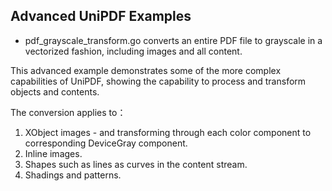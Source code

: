 ## Advanced UniPDF Examples

- pdf_grayscale_transform.go converts an entire PDF file to grayscale in a vectorized fashion,
including images and all content.

This advanced example demonstrates some of the more complex capabilities of UniPDF, showing the capability to process
and transform objects and contents.

The conversion applies to：
1. XObject images - and transforming through each color component to corresponding DeviceGray component.
2. Inline images.
3. Shapes such as lines as curves in the content stream.
4. Shadings and patterns.




